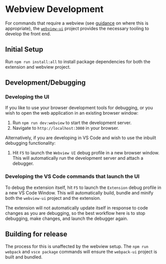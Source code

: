 # Webview Development

For commands that require a webview (see [guidance](https://code.visualstudio.com/api/extension-guides/webview#should-i-use-a-webview) on where this is appropriate), the [`webview-ui`](../webview-ui/) project provides the necessary tooling to develop the front end.

## Initial Setup

Run `npm run install:all` to install package dependencies for both the extension and webview project.

## Development/Debugging

### Developing the UI

If you like to use your browser development tools for debugging, or you wish to open the web application in an existing browser window:
1. Run `npm run dev:webview` to start the development server.
2. Navigate to `http://localhost:3000` in your browser.

Alternatively, if you are developing in VS Code and wish to use the inbuilt debugging functionality:
1. Hit `F5` to launch the `Webview UI` debug profile in a new browser window. This will automatically run the development server and attach a debugger.

### Developing the VS Code commands that launch the UI

To debug the extension itself, hit `F5` to launch the `Extension` debug profile in a new VS Code Window. This will automatically build, bundle and minify both the `webview-ui` project and the extension.

The extension will not automatically update itself in response to code changes as you are debugging, so the best workflow here is to stop debugging, make changes, and launch the debugger again.

## Building for release

The process for this is unaffected by the webview setup. The `npm run webpack` and `vsce package` commands will ensure the `webpack-ui` project is built and bundled.
